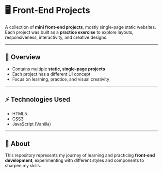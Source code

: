 # 🖥️ Front-End Projects

A collection of **mini front-end projects**, mostly single-page static websites.  
Each project was built as a **practice exercise** to explore layouts, responsiveness, interactivity, and creative designs.

---

## 📌 Overview
- Contains multiple **static, single-page projects**  
- Each project has a different UI concept  
- Focus on learning, practice, and visual creativity  

---

## ⚡ Technologies Used
- HTML5  
- CSS3  
- JavaScript (Vanilla)  

---

## 📌 About
This repository represents my journey of learning and practicing **front-end development**, experimenting with different styles and components to sharpen my skills.  
